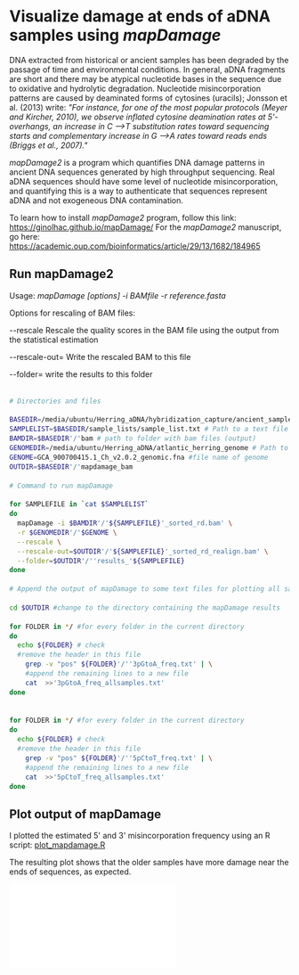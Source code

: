 # Visualize damage at ends of aDNA samples using *mapDamage*

DNA extracted from historical or ancient samples has been degraded by the passage of time and environmental conditions. In general, aDNA fragments are short and there may be atypical nucleotide bases in the sequence due to oxidative and hydrolytic degradation. Nucleotide misincorporation patterns are caused by deaminated forms of cytosines (uracils); Jonsson et al. (2013) write: *"For instance, for one of the most popular protocols (Meyer and Kircher, 2010), we observe inflated cytosine deamination rates at 5'-overhangs, an increase in C -->T substitution rates toward sequencing starts and complementary increase in G -->A rates toward reads ends (Briggs et al., 2007)."* 

*mapDamage2* is a program which quantifies DNA damage patterns in ancient DNA sequences generated by high throughput sequencing. Real aDNA sequences should have some level of nucleotide misincorporation, and quantifying this is a way to authenticate that sequences represent aDNA and not exogeneous DNA contamination.

To learn how to install *mapDamage2* program, follow this link: https://ginolhac.github.io/mapDamage/
For the *mapDamage2* manuscript, go here: https://academic.oup.com/bioinformatics/article/29/13/1682/184965

## Run mapDamage2

Usage: *mapDamage [options] -i BAMfile -r reference.fasta*

Options for rescaling of BAM files:

  --rescale                     Rescale the quality scores in the BAM file using the output from the statistical estimation
  
  --rescale-out=<filename>    Write the rescaled BAM to this file
  
  --folder=<foldername> write the results to this folder

``` bash

# Directories and files

BASEDIR=/media/ubuntu/Herring_aDNA/hybridization_capture/ancient_samples
SAMPLELIST=$BASEDIR/sample_lists/sample_list.txt # Path to a text file with list of prefixes of the fastq files, separated by newline s
BAMDIR=$BASEDIR'/'bam # path to folder with bam files (output)
GENOMEDIR=/media/ubuntu/Herring_aDNA/atlantic_herring_genome # Path to genome.
GENOME=GCA_900700415.1_Ch_v2.0.2_genomic.fna #file name of genome
OUTDIR=$BASEDIR'/'mapdamage_bam

# Command to run mapDamage

for SAMPLEFILE in `cat $SAMPLELIST`
do
  mapDamage -i $BAMDIR'/'${SAMPLEFILE}'_sorted_rd.bam' \
  -r $GENOMEDIR'/'$GENOME \
  --rescale \
  --rescale-out=$OUTDIR'/'${SAMPLEFILE}'_sorted_rd_realign.bam' \
  --folder=$OUTDIR'/''results_'${SAMPLEFILE}
done

# Append the output of mapDamage to some text files for plotting all samples together

cd $OUTDIR #change to the directory containing the mapDamage results

for FOLDER in */ #for every folder in the current directory
do
  echo ${FOLDER} # check
  #remove the header in this file
	grep -v "pos" ${FOLDER}'/''3pGtoA_freq.txt' | \
	#append the remaining lines to a new file  
	cat  >>'3pGtoA_freq_allsamples.txt'
done


for FOLDER in */ #for every folder in the current directory
do
  echo ${FOLDER} # check
  #remove the header in this file
	grep -v "pos" ${FOLDER}'/''5pCtoT_freq.txt' | \
	#append the remaining lines to a new file  
	cat  >>'5pCtoT_freq_allsamples.txt'
done


```

## Plot output of mapDamage

I plotted the estimated 5' and 3' misincorporation frequency using an R script: [plot_mapdamage.R](plot_mapdamage.R)

The resulting plot shows that the older samples have more damage near the ends of sequences, as expected. 

![mapdamage_plot](mapdamage_plot.pdf)

